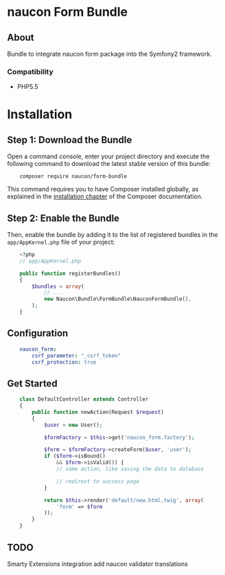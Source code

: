 naucon Form Bundle
==================

About
-----
Bundle to integrate naucon form package into the Symfony2 framework.


### Compatibility

* PHP5.5


Installation
============

Step 1: Download the Bundle
---------------------------

Open a command console, enter your project directory and execute the
following command to download the latest stable version of this bundle:

```console
    composer require naucon/form-bundle
```

This command requires you to have Composer installed globally, as explained
in the [installation chapter](https://getcomposer.org/doc/00-intro.md)
of the Composer documentation.


Step 2: Enable the Bundle
-------------------------

Then, enable the bundle by adding it to the list of registered bundles
in the `app/AppKernel.php` file of your project:

```php
    <?php
    // app/AppKernel.php

    public function registerBundles()
    {
        $bundles = array(
            // ...
            new Naucon\Bundle\FormBundle\NauconFormBundle(),
        );
    }
```

Configuration
-------------

```yml
    naucon_form:
        csrf_parameter: "_csrf_token"
        csrf_protection: true
```

Get Started
-----------

```php
    class DefaultController extends Controller
    {
        public function newAction(Request $request)
        {
            $user = new User();

            $formFactory = $this->get('naucon_form.factory');

            $form = $formFactory->createForm($user, 'user');
            if ($form->isBound()
                && $form->isValid()) {
                // some action, like saving the data to database

                // redirect to success page
            }

            return $this->render('default/new.html.twig', array(
                'form' => $form
            ));
        }
    }
```

TODO
----

Smarty Extensions integration
add naucon validator translations